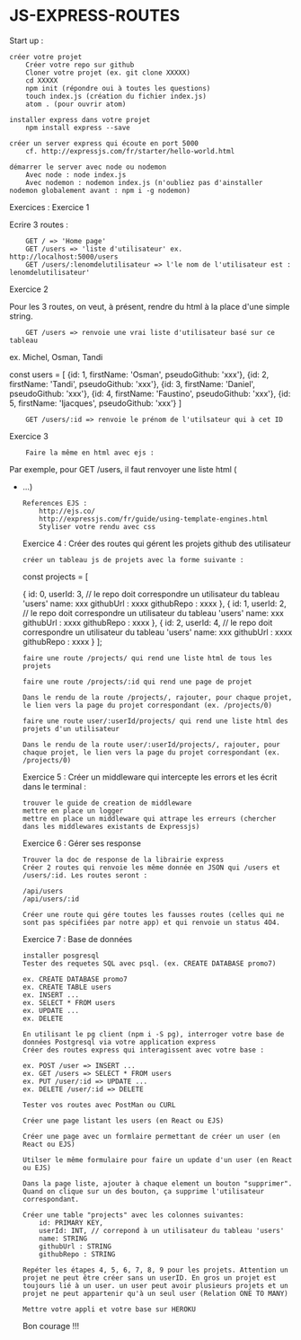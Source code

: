 # JS-EXPRESS-ROUTES

Start up :

    créer votre projet
        Créer votre repo sur github
        Cloner votre projet (ex. git clone XXXXX)
        cd XXXXX
        npm init (répondre oui à toutes les questions)
        touch index.js (création du fichier index.js)
        atom . (pour ouvrir atom)

    installer express dans votre projet
        npm install express --save

    créer un server express qui écoute en port 5000
        cf. http://expressjs.com/fr/starter/hello-world.html

    démarrer le server avec node ou nodemon
        Avec node : node index.js
        Avec nodemon : nodemon index.js (n'oubliez pas d'ainstaller nodemon globalement avant : npm i -g nodemon)

Exercices :
Exercice 1

Ecrire 3 routes :

        GET / => 'Home page'
        GET /users => 'liste d'utilisateur' ex. http://localhost:5000/users
        GET /users/:lenomdelutilisateur => l'le nom de l'utilisateur est : lenomdelutilisateur'

Exercice 2

Pour les 3 routes, on veut, à présent, rendre du html à la place d'une simple string.

        GET /users => renvoie une vrai liste d'utilisateur basé sur ce tableau

ex. Michel, Osman, Tandi

const users = [
  {id: 1, firstName: 'Osman', pseudoGithub: 'xxx'},
  {id: 2, firstName: 'Tandi', pseudoGithub: 'xxx'},
  {id: 3, firstName: 'Daniel', pseudoGithub: 'xxx'},
  {id: 4, firstName: 'Faustino', pseudoGithub: 'xxx'},
  {id: 5, firstName: 'Ijacques', pseudoGithub: 'xxx'}
]

        GET /users/:id => renvoie le prénom de l'utilsateur qui à cet ID

Exercice 3

        Faire la même en html avec ejs :

Par exemple, pour GET /users, il faut renvoyer une liste html (<ul><li>...)

    References EJS :
        http://ejs.co/
        http://expressjs.com/fr/guide/using-template-engines.html
        Styliser votre rendu avec css

Exercice 4 : Créer des routes qui gérent les projets github des utilisateur

    créer un tableau js de projets avec la forme suivante :

const projects = [

 {
    id: 0,
    userId: 3, // le repo doit correspondre un utilisateur du tableau 'users'
    name: xxx
    githubUrl : xxxx
    githubRepo : xxxx
 },
 {
    id: 1,
    userId: 2, // le repo doit correspondre un utilisateur du tableau 'users'
    name: xxx
    githubUrl : xxxx
    githubRepo : xxxx
 },
 {
    id: 2,
    userId: 4, // le repo doit correspondre un utilisateur du tableau 'users'
    name: xxx
    githubUrl : xxxx
    githubRepo : xxxx
 }
];

    faire une route /projects/ qui rend une liste html de tous les projets

    faire une route /projects/:id qui rend une page de projet

    Dans le rendu de la route /projects/, rajouter, pour chaque projet, le lien vers la page du projet correspondant (ex. /projects/0)

    faire une route user/:userId/projects/ qui rend une liste html des projets d'un utilisateur

    Dans le rendu de la route user/:userId/projects/, rajouter, pour chaque projet, le lien vers la page du projet correspondant (ex. /projects/0)

Exercice 5 : Créer un middleware qui intercepte les errors et les écrit dans le terminal :

    trouver le guide de creation de middleware
    mettre en place un logger
    mettre en place un middleware qui attrape les erreurs (chercher dans les middlewares existants de Expressjs)

Exercice 6 : Gérer ses response

    Trouver la doc de response de la librairie express
    Créer 2 routes qui renvoie les même donnée en JSON qui /users et /users/:id. Les routes seront :

    /api/users
    /api/users/:id

    Créer une route qui gére toutes les fausses routes (celles qui ne sont pas spécifiées par notre app) et qui renvoie un status 4O4.

Exercice 7 : Base de données

    installer posgresql
    Tester des requetes SQL avec psql. (ex. CREATE DATABASE promo7)

    ex. CREATE DATABASE promo7
    ex. CREATE TABLE users
    ex. INSERT ...
    ex. SELECT * FROM users
    ex. UPDATE ...
    ex. DELETE

    En utilisant le pg client (npm i -S pg), interroger votre base de données Postgresql via votre application express
    Créer des routes express qui interagissent avec votre base :

    ex. POST /user => INSERT ...
    ex. GET /users => SELECT * FROM users
    ex. PUT /user/:id => UPDATE ...
    ex. DELETE /user/:id => DELETE

    Tester vos routes avec PostMan ou CURL

    Créer une page listant les users (en React ou EJS)

    Créer une page avec un formlaire permettant de créer un user (en React ou EJS)

    Utilser le même formulaire pour faire un update d'un user (en React ou EJS)

    Dans la page liste, ajouter à chaque element un bouton "supprimer". Quand on clique sur un des bouton, ça supprime l'utilisateur correspondant.

    Créer une table "projects" avec les colonnes suivantes:
        id: PRIMARY KEY,
        userId: INT, // correpond à un utilisateur du tableau 'users'
        name: STRING
        githubUrl : STRING
        githubRepo : STRING

    Repéter les étapes 4, 5, 6, 7, 8, 9 pour les projets. Attention un projet ne peut être créer sans un userID. En gros un projet est toujours lié à un user. un user peut avoir plusieurs projets et un projet ne peut appartenir qu'à un seul user (Relation ONE TO MANY)

    Mettre votre appli et votre base sur HEROKU

Bon courage !!!
